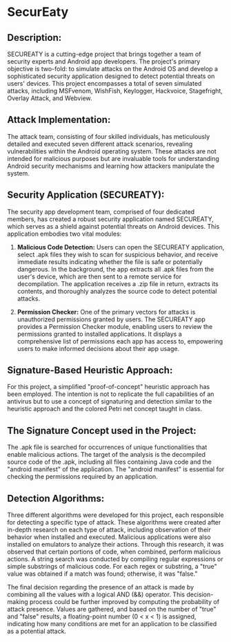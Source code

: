 # SecurEaty

## Description:
SECUREATY is a cutting-edge project that brings together a team of security experts and Android app developers. The project's primary objective is two-fold: to simulate attacks on the Android OS and develop a sophisticated security application designed to detect potential threats on users' devices. This project encompasses a total of seven simulated attacks, including MSFvenom, WishFish, Keylogger, Hackvoice, Stagefright, Overlay Attack, and Webview.

## Attack Implementation:
The attack team, consisting of four skilled individuals, has meticulously detailed and executed seven different attack scenarios, revealing vulnerabilities within the Android operating system. These attacks are not intended for malicious purposes but are invaluable tools for understanding Android security mechanisms and learning how attackers manipulate the system.

## Security Application (SECUREATY):
The security app development team, comprised of four dedicated members, has created a robust security application named SECUREATY, which serves as a shield against potential threats on Android devices. This application embodies two vital modules:

1. **Malicious Code Detection:** Users can open the SECUREATY application, select .apk files they wish to scan for suspicious behavior, and receive immediate results indicating whether the file is safe or potentially dangerous. In the background, the app extracts all .apk files from the user's device, which are then sent to a remote service for decompilation. The application receives a .zip file in return, extracts its contents, and thoroughly analyzes the source code to detect potential attacks.

2. **Permission Checker:** One of the primary vectors for attacks is unauthorized permissions granted by users. The SECUREATY app provides a Permission Checker module, enabling users to review the permissions granted to installed applications. It displays a comprehensive list of permissions each app has access to, empowering users to make informed decisions about their app usage.

## Signature-Based Heuristic Approach:
For this project, a simplified "proof-of-concept" heuristic approach has been employed. The intention is not to replicate the full capabilities of an antivirus but to use a concept of signaturing and detection similar to the heuristic approach and the colored Petri net concept taught in class.

## The Signature Concept used in the Project:
The .apk file is searched for occurrences of unique functionalities that enable malicious actions. The target of the analysis is the decompiled source code of the .apk, including all files containing Java code and the "android manifest" of the application. The "android manifest" is essential for checking the permissions required by an application.

## Detection Algorithms:
Three different algorithms were developed for this project, each responsible for detecting a specific type of attack. These algorithms were created after in-depth research on each type of attack, including observation of their behavior when installed and executed. Malicious applications were also installed on emulators to analyze their actions. Through this research, it was observed that certain portions of code, when combined, perform malicious actions. A string search was conducted by compiling regular expressions or simple substrings of malicious code. For each regex or substring, a "true" value was obtained if a match was found; otherwise, it was "false."

The final decision regarding the presence of an attack is made by combining all the values with a logical AND (&&) operator. This decision-making process could be further improved by computing the probability of attack presence. Values are gathered, and based on the number of "true" and "false" results, a floating-point number (0 < x < 1) is assigned, indicating how many conditions are met for an application to be classified as a potential attack.